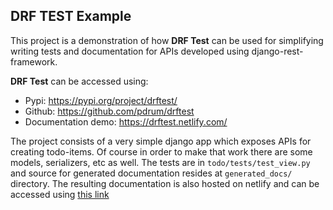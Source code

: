 DRF TEST Example
---------------

This project is a demonstration of how **DRF Test** can be used for simplifying writing tests
and documentation for APIs developed using django-rest-framework. 

**DRF Test** can be accessed using:

* Pypi: https://pypi.org/project/drftest/
* Github: https://github.com/pdrum/drftest
* Documentation demo: https://drftest.netlify.com/


The project consists of a very simple django app which exposes APIs for creating
todo-items. Of course in order to make that work there are some models, serializers, etc
as well. The tests are in `todo/tests/test_view.py` and source for generated documentation 
resides at `generated_docs/` directory. The resulting documentation is also hosted on 
netlify and can be accessed using [this link](https://drftest.netlify.com/)
